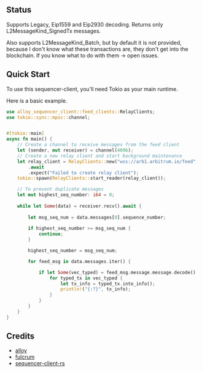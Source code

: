 ## Status
Supports Legacy, Eip1559 and Eip2930 decoding. 
Returns only L2MessageKind_SignedTx messages. 

Also supports L2MessageKind_Batch, but by default it is not provided, because I don't know what these transactions are, they don't get into the blockchain. If you know what to do with them -> open issues.


## Quick Start
To use this sequencer-client, you'll need Tokio as your main runtime.

Here is a basic example.
```Rust
use alloy_sequencer_client::feed_clients::RelayClients;
use tokio::sync::mpsc::channel;


#[tokio::main]
async fn main() {
    // Create a channel to receive messages from the feed client
    let (sender, mut receiver) = channel(4096);
    // Create a new relay client and start background maintenance
    let relay_client = RelayClients::new("wss://arb1.arbitrum.io/feed", 3, 1, sender)
        .await
        .expect("Failed to create relay client");
    tokio::spawn(RelayClients::start_reader(relay_client));

    // To prevent duplicate messages
    let mut highest_seq_number: i64 = 0;
    
    while let Some(data) = receiver.recv().await {
        
        let msg_seq_num = data.messages[0].sequence_number;
            
        if highest_seq_number >= msg_seq_num {
            continue;
        }

        highest_seq_number = msg_seq_num;

        for feed_msg in data.messages.iter() {

            if let Some(vec_typed) = feed_msg.message.message.decode() {
                for typed_tx in vec_typed {
                    let tx_info = typed_tx.into_info();
                    println!("{:?}", tx_info);
                }
            }
        }        
    }
}
```

## Credits

- [alloy]
- [fulcrum]
- [sequencer-client-rs]

[alloy]: https://github.com/alloy-rs
[fulcrum]: https://github.com/jordy25519/fulcrum
[sequencer-client-rs]: https://github.com/duoxehyon/sequencer-client-rs